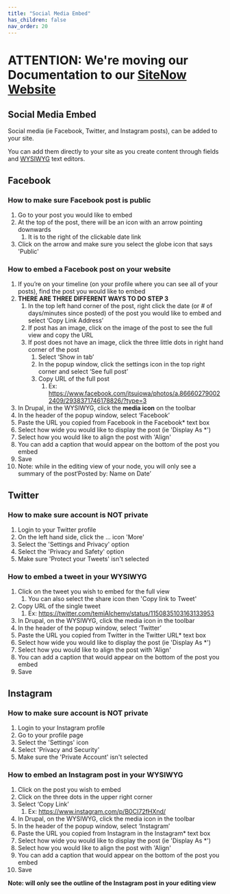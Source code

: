 ```yaml
---
title: "Social Media Embed"
has_children: false
nav_order: 20
---
```

# ATTENTION: We're moving our Documentation to our [SiteNow Website](http://sitenow.uiowa.edu/documentation/media/social-media-embed)

## Social Media Embed

Social media (ie Facebook, Twitter, and Instagram posts), can be added to your site.

You can add them directly to your site as you create content through fields and [WYSIWYG](../wysiwyg/index.md) text editors.

## Facebook

### **How to make sure Facebook post is public**
1. Go to your post you would like to embed
2. At the top of the post, there will be an icon with an arrow pointing downwards
   1. It is to the right of the clickable date link
3. Click on the arrow and make sure you select the globe icon that says 'Public'

### **How to embed a Facebook post on your website**

1. If you’re on your timeline (on your profile where you can see all of your posts), find the post you would like to embed
2. **THERE ARE THREE DIFFERENT WAYS TO DO STEP 3** 
    1. In the top left hand corner of the post, right click the date (or # of days/minutes since posted) of the post you would like to embed and select ‘Copy Link Address’
    2. If post has an image, click on the image of the post to see the full view and copy the URL 
    3. If post does not have an image, click the three little dots in right hand corner of the post
       1. Select ‘Show in tab’
       2. In the popup window, click the settings icon in the top right corner and select ‘See full post’
       3. Copy URL of the full post
          1. Ex: https://www.facebook.com/itsuiowa/photos/a.866602790022409/2938371746178826/?type=3
3. In Drupal, in the WYSIWYG, click the **media icon** on the toolbar
4. In the header of the popup window, select ‘Facebook’ 
5. Paste the URL you copied from Facebook in the Facebook* text box
6. Select how wide you would like to display the post (ie 'Display As *')
7. Select how you would like to align the post with 'Align'
8. You can add a caption that would appear on the bottom of the post you embed
6. Save
7. Note: while in the editing view of your node, you will only see a summary of the post‘Posted by: Name on Date’

## Twitter

### **How to make sure account is **NOT** private**
1. Login to your Twitter profile
2. On the left hand side, click the ... icon 'More'
3. Select the 'Settings and Privacy' option
4. Select the 'Privacy and Safety' option
5. Make sure 'Protect your Tweets' isn't selected

### **How to embed a tweet in your WYSIWYG**
1. Click on the tweet you wish to embed for the full view
    1. You can also select the share icon then 'Copy link to Tweet'
2. Copy URL of the single tweet
    1. Ex: https://twitter.com/temiAlchemy/status/1150835103163133953
3. In Drupal, on the WYSIWYG, click the media icon in the toolbar
4. In the header of the popup window, select ‘Twitter’ 
5. Paste the URL you copied from Twitter in the Twitter URL* text box
6. Select how wide you would like to display the post (ie 'Display As *')
7. Select how you would like to align the post with 'Align'
8. You can add a caption that would appear on the bottom of the post you embed
9. Save

## Instagram

### **How to make sure account is **NOT** private**
1. Login to your Instagram profile
2. Go to your profile page
3. Select the 'Settings' icon
4. Select 'Privacy and Security'
5. Make sure the 'Private Account' isn't selected

### **How to embed an Instagram post in your WYSIWYG**
1. Click on the post you wish to embed
2. Click on the three dots in the upper right corner
3. Select ‘Copy Link’
    1. Ex: https://www.instagram.com/p/B0CI72fHXnd/
4. In Drupal, on the WYSIWYG, click the media icon in the toolbar
5. In the header of the popup window, select ‘Instagram’ 
6. Paste the URL you copied from Instagram in the Instagram* text box
7. Select how wide you would like to display the post (ie 'Display As *')
8. Select how you would like to align the post with 'Align'
9. You can add a caption that would appear on the bottom of the post you embed
10. Save

**Note: will only see the outline of the Instagram post in your editing view**